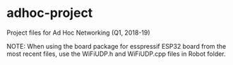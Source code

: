 # adhoc-project
Project files for Ad Hoc Networking (Q1, 2018-19)

NOTE: When using the board package for esspressif ESP32 board from the most recent files, use the WiFiUDP.h and WiFiUDP.cpp files in Robot folder.